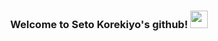 <div style="display: flex; justify-content:center; flex-wrap: wrap;">
  <h3 align="center">
    Welcome to Seto Korekiyo's github!
    <img src="https://media.giphy.com/media/hvRJCLFzcasrR4ia7z/giphy.gif" width="28">
  </h3>
  
<!--   <a href="https://app.daily.dev/SuperJakus"><img src="https://api.daily.dev/devcards/d3cb2a1442084ce19f452fe8c6cef9e7.png?r=qjh" width="400" alt="Jakus Superdev's Dev Card"/>
  </a> -->
 </div>
